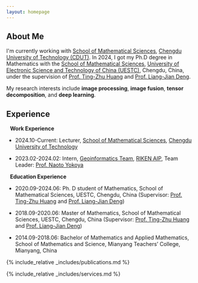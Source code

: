 ```yaml
---
layout: homepage
---
```

 
## About Me

I'm currently working with [School of Mathematical Sciences](https://math.cdut.edu.cn), [Chengdu University of Technology (CDUT)](https://www.cdut.edu.cn/). In 2024, I got my Ph.D degree in Mathematics with the [School of Mathematical Sciences](https://www.math.uestc.edu.cn/), [University of Electronic Science and Technology of China (UESTC)](https://www.uestc.edu.cn/), Chengdu, China, under the supervision of [Prof. Ting-Zhu Huang](https://www.math.uestc.edu.cn/info/1081/2041.htm) and [Prof. Liang-Jian Deng](https://liangjiandeng.github.io/).

My research interests include **image processing**, **image fusion**, **tensor decomposition**, and **deep learning**.


## Experience


<h4 style="margin:0 10px 0;">Work Experience</h4>
<ul style="margin:0 0 5px;">
  <li>
    <p>2024.10-Current: Lecturer, <a href="https://math.cdut.edu.cn/">School of Mathematical Sciences</a>, <a href="https://www.cdut.edu.cn/">Chengdu University of Technology</a> </p></li>
 
  <li>
    <p>2023.02-2024.02: Intern, <a href="https://geoinformatics2018.com/">Geoinformatics Team</a>, <a href="https://www.riken.jp/en/research/labs/aip/">RIKEN AIP</a>, Team Leader: <a href="https://naotoyokoya.com/"> Prof. Naoto Yokoya</a> </p></li>
</ul>
  

<h4 style="margin:0 10px 0;">Education Experience</h4> 


<ul style="margin:0 0 5px;">
  <li>
    <p>2020.09-2024.06: Ph. D student of Mathematics, School of Mathematical Sciences, UESTC, Chengdu, China (Supervisor: <a href="http://www.math.uestc.edu.cn/info/1081/2041.htm">Prof. Ting-Zhu Huang</a> and <a href="https://liangjiandeng.github.io/">Prof. Liang-Jian Deng</a>)</p> 
  </li>
  <li>
    <p>2018.09-2020.06: Master of Mathematics, School of Mathematical Sciences, UESTC, Chengdu, China (Supervisor: <a href="http://www.math.uestc.edu.cn/info/1081/2041.htm">Prof. Ting-Zhu Huang</a> and <a href="https://liangjiandeng.github.io/">Prof. Liang-Jian Deng</a>)</p>
  </li>
  <li>
    <p>2014.09-2018.06: Bachelor of Mathematics and Applied Mathematics, School of Mathematics and Science, Mianyang Teachers’ College, Mianyang, China </p></li>
</ul>




{% include_relative _includes/publications.md %}

{% include_relative _includes/services.md %}




